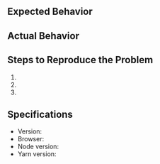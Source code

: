 ## Expected Behavior


## Actual Behavior


## Steps to Reproduce the Problem

  1.
  1.
  1.

## Specifications

  - Version:
  - Browser:
  - Node version:
  - Yarn version: